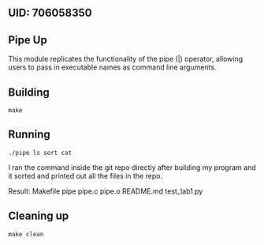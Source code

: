 ## UID: 706058350

## Pipe Up

This module replicates the functionality of the pipe (|) operator, allowing users to pass in executable names as command line arguments.

## Building

```shell
make
```

## Running

```shell
./pipe ls sort cat
```
I ran the command inside the git repo directly after building my program and it sorted and printed out all the files in the repo. 

Result:
Makefile
pipe
pipe.c
pipe.o
README.md
test_lab1.py



## Cleaning up

```shell
make clean
```
